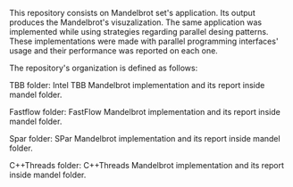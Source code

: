 This repository consists on Mandelbrot set's application. Its output produces the Mandelbrot's visuzalization. The same application was implemented while using strategies regarding parallel desing patterns. These implementations were made with parallel programming interfaces' usage and their performance was reported on each one. 

The repository's organization is defined as follows:

TBB folder: Intel TBB Mandelbrot implementation and its report inside mandel folder.

Fastflow folder: FastFlow Mandelbrot implementation and its report inside mandel folder.

Spar folder: SPar Mandelbrot implementation and its report inside mandel folder.

C++Threads folder: C++Threads Mandelbrot implementation and its report inside mandel folder.
